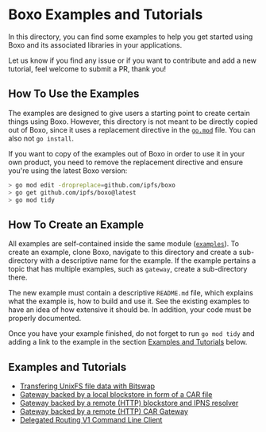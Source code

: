 # Boxo Examples and Tutorials

In this directory, you can find some examples to help you get started using Boxo and its associated libraries in your applications.

Let us know if you find any issue or if you want to contribute and add a new tutorial, feel welcome to submit a PR, thank you!

## How To Use the Examples

The examples are designed to give users a starting point to create certain things using Boxo. However, this directory is not meant to be directly copied out of Boxo, since it uses a replacement directive in the [`go.mod`](go.mod) file. You can also not `go install`.

If you want to copy of the examples out of Boxo in order to use it in your own product, you need to remove the replacement directive and ensure you're using the latest Boxo version:

```bash
> go mod edit -dropreplace=github.com/ipfs/boxo
> go get github.com/ipfs/boxo@latest
> go mod tidy
```

## How To Create an Example

All examples are self-contained inside the same module ([`examples`](go.mod)). To create an example, clone Boxo, navigate to this directory and create a sub-directory with a descriptive name for the example. If the example pertains a topic that has multiple examples, such as `gateway`, create a sub-directory there.

The new example must contain a descriptive `README.md` file, which explains what the example is, how to build and use it. See the existing examples to have an idea of how extensive it should be. In addition, your code must be properly documented.

Once you have your example finished, do not forget to run `go mod tidy` and adding a link to the example in the section [Examples and Tutorials](#examples-and-tutorials) below.

## Examples and Tutorials

- [Transfering UnixFS file data with Bitswap](./bitswap-transfer)
- [Gateway backed by a local blockstore in form of a CAR file](./gateway/car-file)
- [Gateway backed by a remote (HTTP) blockstore and IPNS resolver](./gateway/proxy-blocks)
- [Gateway backed by a remote (HTTP) CAR Gateway](./gateway/proxy-car)
- [Delegated Routing V1 Command Line Client](./routing/delegated-routing-client/)
